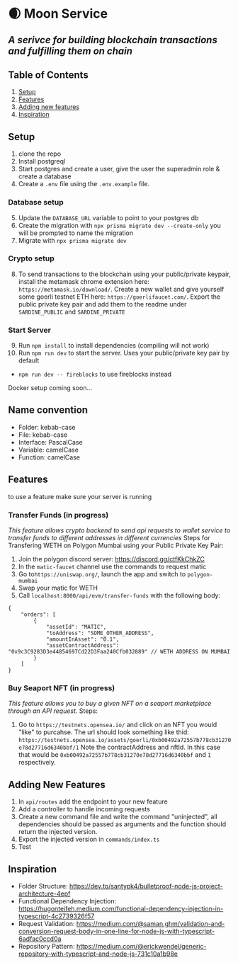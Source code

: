 # 🌒 Moon Service 
## _A serivce for building blockchain transactions and fulfilling them on chain_

## Table of Contents
1. [Setup](#setup)
2. [Features](#features)
3. [Adding new features](#adding-new-features)
4. [Inspiration](#inpiration)

## Setup
1. clone the repo
2. Install postgreql
3. Start postgres and create a user, give the user the superadmin role & create a database
4. Create a `.env` file using the `.env.example` file.

### Database setup
5. Update the `DATABASE_URL` variable to point to your postgres db
6. Create the migration with `npx prisma migrate dev --create-only` you will be prompted to name the migration
7. Migrate with `npx prisma migrate dev`

### Crypto setup
8. To send transactions to the blockchain using your public/private keypair, install the metamask chrome extension here: `https://metamask.io/download/`. Create a new wallet and give yourself some goerli testnet ETH here: `https://goerlifaucet.com/`. Export the public private key pair and add them to the readme under `SARDINE_PUBLIC` and `SARDINE_PRIVATE` 

### Start Server
9. Run `npm install` to install dependencies (compiling will not work)
10. Run `npm run dev` to start the server. Uses your public/private key pair by default
  - `npm run dev -- fireblocks` to use fireblocks instead

Docker setup coming soon...

## Name convention

- Folder: kebab-case
- File: kebab-case
- Interface: PascalCase
- Variable: camelCase
- Function: camelCase

## Features
to use a feature make sure your server is running

### Transfer Funds (in progress)
_This feature allows crypto backend to send api requests to wallet service to transfer funds to different addresses in different currencies_
Steps for Transfering WETH on Polygon Mumbai using your Public Private Key Pair:
1. Join the polygon discord server: https://discord.gg/ctfKkChkZC
2. In the `matic-faucet` channel use the commands to request matic
3. Go to`https://uniswap.org/`, launch the app and switch to `polygon-mumbai`
4. Swap your matic for WETH
5. Call `localhost:8000/api/evm/transfer-funds` with the following body:
```
{
    "orders": [
        {
            "assetId": "MATIC",
            "toAddress": "SOME_OTHER_ADDRESS",
            "amountInAsset": "0.1",
            "assetContractAddress": "0x9c3C9283D3e44854697Cd22D3Faa240Cfb032889" // WETH ADDRESS ON MUMBAI
        }
    ]
}
```

### Buy Seaport NFT (in progress)
_This feature allows you to buy a given NFT on a seaport marketplace through an API request._
Steps:
1. Go to `https://testnets.opensea.io/` and click on an NFT you would "like" to purcahse. The url should look something like thid: `https://testnets.opensea.io/assets/goerli/0xb00492a72557b778cb31270e78d27716d6340bbf/1` Note the contractAddress and nftId. In this case that would be `0xb00492a72557b778cb31270e78d27716d6340bbf` and `1` respectively.

## Adding New Features
1. In `api/routes` add the endpoint to your new feature
2. Add a controller to handle incoming requests
3. Create a new command file and write the command "uninjected", all dependencies should be passed as arguments and the function should return the injected version.
4. Export the injected version in `commands/index.ts`
5. Test

## Inspiration
- Folder Structure: https://dev.to/santypk4/bulletproof-node-js-project-architecture-4epf
- Functional Dependency Injection: https://hugonteifeh.medium.com/functional-dependency-injection-in-typescript-4c2739326f57
- Request Validation: https://medium.com/@saman.ghm/validation-and-conversion-request-body-in-one-line-for-node-js-with-typescript-6adfac0ccd0a
- Repository Pattern: https://medium.com/@erickwendel/generic-repository-with-typescript-and-node-js-731c10a1b98e
